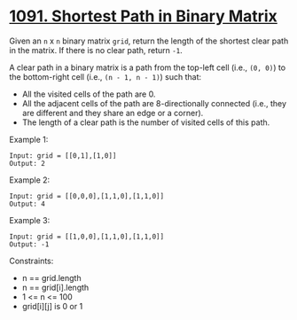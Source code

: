 # [1091. Shortest Path in Binary Matrix](https://leetcode.com/problems/shortest-path-in-binary-matrix/)
 
Given an `n` x `n` binary matrix `grid`, return the length of the shortest clear path in the matrix. If there is no clear path, return `-1`.

A clear path in a binary matrix is a path from the top-left cell (i.e., `(0, 0)`) to the bottom-right cell (i.e., `(n - 1, n - 1)`) such that:

* All the visited cells of the path are 0.
* All the adjacent cells of the path are 8-directionally connected (i.e., they are different and they share an edge or a corner).
* The length of a clear path is the number of visited cells of this path.

 
Example 1:

    Input: grid = [[0,1],[1,0]]
    Output: 2

Example 2:

    Input: grid = [[0,0,0],[1,1,0],[1,1,0]]
    Output: 4

Example 3:

    Input: grid = [[1,0,0],[1,1,0],[1,1,0]]
    Output: -1
 

Constraints:

* n == grid.length
* n == grid[i].length
* 1 <= n <= 100
* grid[i][j] is 0 or 1